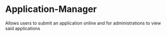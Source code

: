 # Application-Manager
Allows users to submit an application online and for administrations to view said applications
